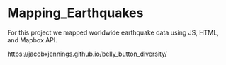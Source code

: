 # Mapping_Earthquakes

For this project we mapped worldwide earthquake data using JS, HTML, and Mapbox API. 

https://jacobxjennings.github.io/belly_button_diversity/
